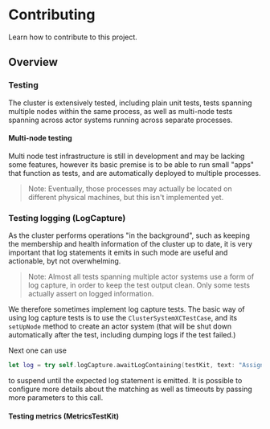 # Contributing

Learn how to contribute to this project.

## Overview

### Testing

The cluster is extensively tested, including plain unit tests, tests spanning multiple nodes within the same process, as well as multi-node tests spanning across actor systems running across separate processes.

#### Multi-node testing

Multi node test infrastructure is still in development and may be lacking some features, however its basic premise is to be able to run small "apps" that function as tests, and are automatically deployed to multiple processes.

> Note: Eventually, those processes may actually be located on different physical machines, but this isn't implemented yet.

### Testing logging (LogCapture)

As the cluster performs operations "in the background", such as keeping the membership and health information of the cluster up to date, it is very important that log statements it emits in such mode are useful and actionable, byt not overwhelming.

> Note: Almost all tests spanning multiple actor systems use a form of log capture, in order to keep the test output clean. Only some tests actually assert on logged information.

We therefore sometimes implement log capture tests. The basic way of using log capture tests is to use the `ClusterSystemXCTestCase`, 
and its `setUpNode` method to create an actor system (that will be shut down automatically after the test, including dumping logs if the test failed.)

Next one can use 

```swift
let log = try self.logCapture.awaitLogContaining(testKit, text: "Assign identity")
```

to suspend until the expected log statement is emitted. It is possible to configure more details about the matching as well as timeouts by passing more parameters to this call.

#### Testing metrics (MetricsTestKit)
